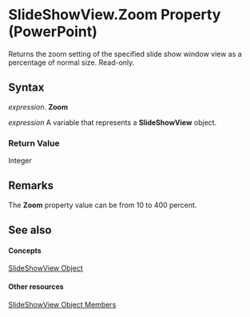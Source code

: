 
# SlideShowView.Zoom Property (PowerPoint)

Returns the zoom setting of the specified slide show window view as a percentage of normal size. Read-only.


## Syntax

 _expression_. **Zoom**

 _expression_ A variable that represents a **SlideShowView** object.


### Return Value

Integer


## Remarks

The  **Zoom** property value can be from 10 to 400 percent.


## See also


#### Concepts


[SlideShowView Object](403b30ef-b12f-3a3c-e8d8-19189fd762fe.md)
#### Other resources


[SlideShowView Object Members](fe2aacef-7324-4d07-55e9-0dffcdbb2a6c.md)
